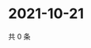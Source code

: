 # 2021-10-21

共 0 条

<!-- BEGIN -->
<!-- 最后更新时间 Thu Oct 21 2021 18:18:50 GMT+0800 (China Standard Time) -->

<!-- END -->
